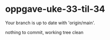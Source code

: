 # oppgave-uke-33-til-34

Your branch is up to date with 'origin/main'.



nothing to commit, working tree clean

